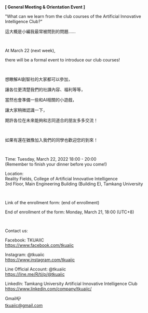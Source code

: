 **[ General Meeting & Orientation Event ]**

"What can we learn from the club courses of the Artificial Innovative Intelligence Club?"

這大概是小編我最常被問到的問題……

&nbsp;

At March 22 (next week),

there will be a formal event to introduce our club courses!

&nbsp;

想瞭解AI創智社的大家都可以參加，

讓各位更清楚我們的社課內容、福利等等，

當然也會準備一些和AI相關的小遊戲，

讓大家稍微認識一下，

期許各位在未來能夠和志同道合的朋友多多交流！

&nbsp;

如果有還在猶豫加入我們的同學也歡迎您的到來！

&nbsp;

Time: Tuesday, March 22, 2022 18:00 - 20:00 <br />(Remember to finish your dinner before you come!)

Location: <br />Reality Fields, College of Artificial Innovative Intelligence <br />3rd Floor, Main Engineering Building (Building E), Tamkang University

&nbsp;

Link of the enrollment form: (end of enrollment)

End of enrollment of the form: Monday, March 21, 18:00 (UTC+8)

&nbsp;

Contact us:

Facebook: TKUAIIC <br />https://www.facebook.com/tkuaiic

Instagram: @tkuaiic <br />https://www.instagram.com/tkuaiic

Line Official Account: @tkuaiic <br />https://line.me/R/ti/p/@tkuaiic

LinkedIn: Tamkang University Artificial Innovative Intelligence Club <br />https://www.linkedin.com/company/tkuaiic/

Gmail📪 <br />tkuaiic@gmail.com
